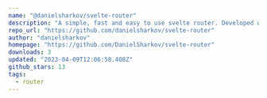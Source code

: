 ```yaml
---
name: "@danielsharkov/svelte-router"
description: "A simple, fast and easy to use svelte router. Developed with smooth page transitions in mind."
repo_url: "https://github.com/danielsharkov/svelte-router"
author: "danielsharkov"
homepage: "https://github.com/DanielSharkov/svelte-router"
downloads: 3
updated: "2023-04-09T12:06:58.408Z"
github_stars: 13
tags: 
  - router
---
```

